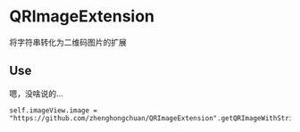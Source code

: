 # QRImageExtension
将字符串转化为二维码图片的扩展

## Use
嗯，没啥说的...

    self.imageView.image = "https://github.com/zhenghongchuan/QRImageExtension".getQRImageWithString()

